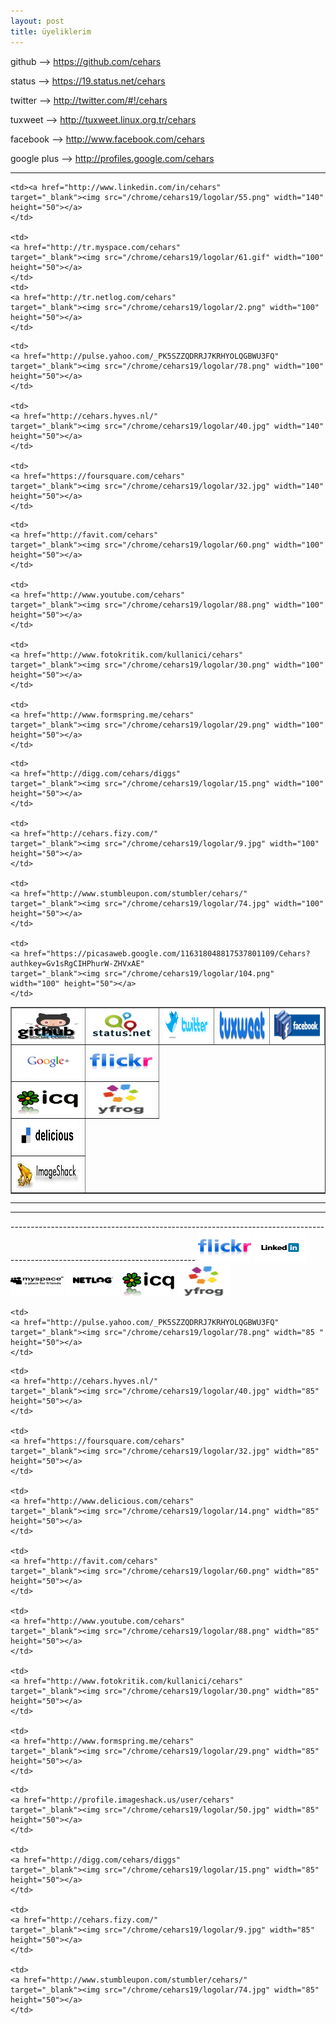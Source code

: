 ```yaml
---
layout: post
title: üyeliklerim
---
```




<p>github --> <a href="https://github.com/cehars" 
target="_blank">https://github.com/cehars</a></p>

<p>status --> <a href="https://19.status.net/cehars"
target="_blank">https://19.status.net/cehars</a></p>

<p>twitter --> <a href="http://twitter.com/#!/cehars"
target="_blank">http://twitter.com/#!/cehars</a></p>

<p>tuxweet --> <a href="http://tuxweet.linux.org.tr/cehars"
target="_blank">http://tuxweet.linux.org.tr/cehars</a></p>

<p>facebook --> <a href="http://www.facebook.com/cehars"
target="_blank">http://www.facebook.com/cehars</a></p>

<p>google plus --> <a href="http://profiles.google.com/cehars"
target="_blank">http://profiles.google.com/cehars</a></p>


<hr>

<table border="1"
cellpadding="100">

<tr>

<td><a href="https://github.com/cehars"
	target="_blank"><img src="/chrome/cehars19/logolar/93.png" width="100" height="50"></a>
</td>

<td><a href="https://19.status.net/cehars"
	target="_blank"><img src="/chrome/cehars19/logolar/70.png" width="140" height="50"></a>
</td>

<td><a href="http://twitter.com/#!/cehars"
	target="_blank"><img src="/chrome/cehars19/logolar/103.gif" width="100" height="50"></a>
</td>

<td><a href="http://tuxweet.linux.org.tr/cehars"
	target="_blank"><img src="/chrome/cehars19/logolar/101.png" width="100" height="50"></a>
</td>

<td><a href="http://www.facebook.com/cehars"
	target="_blank"><img src="/chrome/cehars19/logolar/91.jpg" width="100" height="50"></a>
</td>

	
</tr>


<tr>

<td><a href=" http://profiles.google.com/cehars"
	target="_blank"><img src="/chrome/cehars19/logolar/96.jpg" width="140" height="50"></a>
</td>
	<td><a href="http://www.flickr.com/people/cehars/"
	target="_blank"><img src="/chrome/cehars19/logolar/23.png" width="100" height="50"></a>
	</td>

	<td><a href="http://www.linkedin.com/in/cehars"
	target="_blank"><img src="/chrome/cehars19/logolar/55.png" width="140" height="50"></a>
	</td>
	
	<td>
	<a href="http://tr.myspace.com/cehars"
	target="_blank"><img src="/chrome/cehars19/logolar/61.gif" width="100" height="50"></a>
	</td>
	<td>
	<a href="http://tr.netlog.com/cehars"
	target="_blank"><img src="/chrome/cehars19/logolar/2.png" width="100" height="50"></a>
	</td>
	
	
</tr>
<tr>
<td>
	<a href="http://www.icq.com/people/626507325"
	target="_blank"><img src="/chrome/cehars19/logolar/46.png" width="100" height="50"></a>
	</td>
	<td>
	<a href="http://yfrog.com/user/Cehars/profile"
	target="_blank"><img src="/chrome/cehars19/logolar/84.png" width="100" height="50"></a>
	</td>

	<td>
	<a href="http://pulse.yahoo.com/_PK5SZZQDRRJ7KRHYOLQGBWU3FQ"
	target="_blank"><img src="/chrome/cehars19/logolar/78.png" width="100" height="50"></a>
	</td>

	<td>
	<a href="http://cehars.hyves.nl/"
	target="_blank"><img src="/chrome/cehars19/logolar/40.jpg" width="140" height="50"></a>
	</td>

	<td>
	<a href="https://foursquare.com/cehars"
	target="_blank"><img src="/chrome/cehars19/logolar/32.jpg" width="140" height="50"></a>
	</td>


</tr>
<tr>
	<td>
	<a href="http://www.delicious.com/cehars"
	target="_blank"><img src="/chrome/cehars19/logolar/14.png" width="100" height="50"></a>
	</td>

	<td>
	<a href="http://favit.com/cehars"
	target="_blank"><img src="/chrome/cehars19/logolar/60.png" width="100" height="50"></a>
	</td>

	<td>
	<a href="http://www.youtube.com/cehars"
	target="_blank"><img src="/chrome/cehars19/logolar/88.png" width="100" height="50"></a>
	</td>

	<td>
	<a href="http://www.fotokritik.com/kullanici/cehars"
	target="_blank"><img src="/chrome/cehars19/logolar/30.png" width="100" height="50"></a>
	</td>

	<td>
	<a href="http://www.formspring.me/cehars"
	target="_blank"><img src="/chrome/cehars19/logolar/29.png" width="100" height="50"></a>
	</td>
</tr>
<tr>
	<td>
	<a href="http://profile.imageshack.us/user/cehars"
	target="_blank"><img src="/chrome/cehars19/logolar/50.jpg" width="100" height="50"></a>
	</td>

	<td>
	<a href="http://digg.com/cehars/diggs"
	target="_blank"><img src="/chrome/cehars19/logolar/15.png" width="100" height="50"></a>
	</td>

	<td>
	<a href="http://cehars.fizy.com/"
	target="_blank"><img src="/chrome/cehars19/logolar/9.jpg" width="100" height="50"></a>
	</td>

	<td>
	<a href="http://www.stumbleupon.com/stumbler/cehars/"
	target="_blank"><img src="/chrome/cehars19/logolar/74.jpg" width="100" height="50"></a>
	</td>

	<td>
	<a href="https://picasaweb.google.com/116318048817537801109/Cehars?authkey=Gv1sRgCIHPhurW-ZHVxAE"
	target="_blank"><img src="/chrome/cehars19/logolar/104.png" width="100" height="50"></a>
	</td>


</tr>

</table>



<hr>
<hr>
----------------------------------------------------------------------------------------------------------------------------


<tr>
	<td><a href="http://www.flickr.com/people/cehars/"
	target="_blank"><img src="/chrome/cehars19/logolar/23.png" width="85" height="50"></a>
	</td>
	<td><a href="http://www.linkedin.com/in/cehars"
	target="_blank"><img src="/chrome/cehars19/logolar/55.png" width="85" height="50"></a>
	</td>
	<td>
	<a href="http://tr.myspace.com/cehars"
	target="_blank"><img src="/chrome/cehars19/logolar/61.gif" width="85" height="50"></a>
	</td>
	<td>
	<a href="http://tr.netlog.com/cehars"
	target="_blank"><img src="/chrome/cehars19/logolar/2.png" width="85" height="50"></a>
	</td>
	<td>
	<a href="http://www.icq.com/people/626507325"
	target="_blank"><img src="/chrome/cehars19/logolar/46.png" width="85" height="50"></a>
	</td>
	<td>
	<a href="http://yfrog.com/user/Cehars/profile"
	target="_blank"><img src="/chrome/cehars19/logolar/84.png" width="85" height="50"></a>
	</td>

	<td>
	<a href="http://pulse.yahoo.com/_PK5SZZQDRRJ7KRHYOLQGBWU3FQ"
	target="_blank"><img src="/chrome/cehars19/logolar/78.png" width="85 " height="50"></a>
	</td>

</tr>
<tr>

	<td>
	<a href="http://cehars.hyves.nl/"
	target="_blank"><img src="/chrome/cehars19/logolar/40.jpg" width="85" height="50"></a>
	</td>

	<td>
	<a href="https://foursquare.com/cehars"
	target="_blank"><img src="/chrome/cehars19/logolar/32.jpg" width="85" height="50"></a>
	</td>

	<td>
	<a href="http://www.delicious.com/cehars"
	target="_blank"><img src="/chrome/cehars19/logolar/14.png" width="85" height="50"></a>
	</td>

	<td>
	<a href="http://favit.com/cehars"
	target="_blank"><img src="/chrome/cehars19/logolar/60.png" width="85" height="50"></a>
	</td>

	<td>
	<a href="http://www.youtube.com/cehars"
	target="_blank"><img src="/chrome/cehars19/logolar/88.png" width="85" height="50"></a>
	</td>

	<td>
	<a href="http://www.fotokritik.com/kullanici/cehars"
	target="_blank"><img src="/chrome/cehars19/logolar/30.png" width="85" height="50"></a>
	</td>

	<td>
	<a href="http://www.formspring.me/cehars"
	target="_blank"><img src="/chrome/cehars19/logolar/29.png" width="85" height="50"></a>
	</td>

</tr>
<tr>

	<td>
	<a href="http://profile.imageshack.us/user/cehars"
	target="_blank"><img src="/chrome/cehars19/logolar/50.jpg" width="85" height="50"></a>
	</td>

	<td>
	<a href="http://digg.com/cehars/diggs"
	target="_blank"><img src="/chrome/cehars19/logolar/15.png" width="85" height="50"></a>
	</td>

	<td>
	<a href="http://cehars.fizy.com/"
	target="_blank"><img src="/chrome/cehars19/logolar/9.jpg" width="85" height="50"></a>
	</td>

	<td>
	<a href="http://www.stumbleupon.com/stumbler/cehars/"
	target="_blank"><img src="/chrome/cehars19/logolar/74.jpg" width="85" height="50"></a>
	</td>


</tr>

</table>




